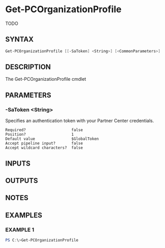 # Get-PCOrganizationProfile

TODO

## SYNTAX

```powershell
Get-PCOrganizationProfile [[-SaToken] <String>] [<CommonParameters>]
```

## DESCRIPTION

The Get-PCOrganizationProfile cmdlet

## PARAMETERS

### -SaToken &lt;String&gt;

Specifies an authentication token with your Partner Center credentials.

```
Required?                    false
Position?                    1
Default value                $GlobalToken
Accept pipeline input?       false
Accept wildcard characters?  false
```

## INPUTS

## OUTPUTS

## NOTES

## EXAMPLES

### EXAMPLE 1

```powershell
PS C:\>Get-PCOrganizationProfile
```
